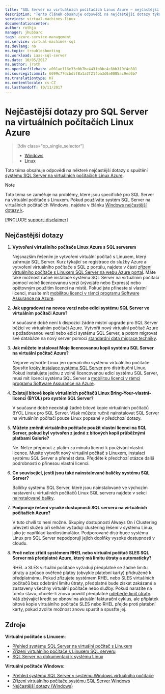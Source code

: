 ```yaml
---
title: "SQL Server na virtuálních počítačích Linux Azure – nejčastější dotazy | Microsoft Docs"
description: "Tento článek obsahuje odpovědi na nejčastější dotazy týkající se systémem SQL Server na virtuálních počítačích Azure Linux."
services: virtual-machines-linux
documentationcenter: 
author: rothja
manager: jhubbard
tags: azure-service-management
ms.service: virtual-machines-sql
ms.devlang: na
ms.topic: troubleshooting
ms.workload: iaas-sql-server
ms.date: 10/05/2017
ms.author: jroth
ms.openlocfilehash: a001ae116e33e0b7be4431b0bc4c8bb319f4e801
ms.sourcegitcommit: 6699c77dcbd5f8a1a2f21fba3d0a0005ac9ed6b7
ms.translationtype: MT
ms.contentlocale: cs-CZ
ms.lasthandoff: 10/11/2017
---
```

# <a name="frequently-asked-questions-for-sql-server-on-linux-azure-virtual-machines"></a>Nejčastější dotazy pro SQL Server na virtuálních počítačích Linux Azure

> [!div class="op_single_selector"]
> * [Windows](../../windows/sql/virtual-machines-windows-sql-server-iaas-faq.md)
> * [Linux](sql-server-linux-faq.md)

Toto téma obsahuje odpovědi na některé nejčastější dotazy o spuštění [systému SQL Server na virtuálních počítačích Linux Azure](sql-server-linux-virtual-machines-overview.md).

> [!NOTE]
> Toto téma se zaměřuje na problémy, které jsou specifické pro SQL Server na virtuální počítače s Linuxem. Pokud používáte systém SQL Server na virtuálních počítačích Windows, najdete v článku [Windows nejčastější dotazy k](../../windows/sql/virtual-machines-windows-sql-server-iaas-faq.md).

[!INCLUDE [support-disclaimer](../../../../includes/support-disclaimer.md)]

## <a name="frequently-asked-questions"></a>Nejčastější dotazy

1. **Vytvoření virtuálního počítače Linux Azure s SQL serverem**

   Nejsnazším řešením je vytvoření virtuální počítač s Linuxem, který zahrnuje SQL Server. Kurz týkající se registrace do služby Azure a vytvoření virtuálního počítače s SQL z portálu, najdete v části [zřízení virtuálního počítače s Linuxem SQL Server na webu Azure portal](provision-sql-server-linux-virtual-machine.md). Máte také možnost ručně instalace systému SQL Server na virtuálním počítači pomocí volně licencovanou verzi (vývojáře nebo Express) nebo opětovným použitím licenci na místě. Pokud jste přineste si vlastní licenci, musíte mít [mobilitou licencí v rámci programu Software Assurance na Azure](https://azure.microsoft.com/pricing/license-mobility).

1. **Jak upgradovat na novou verzi nebo edici systému SQL Server ve virtuálním počítači Azure?**

   V současné době není k dispozici žádné místní upgrade pro SQL Server běžící ve virtuálním počítači Azure. Vytvořit nový virtuální počítač Azure s požadovanou verzi nebo edici systému SQL Server, a potom migrovat své databáze na nový server pomocí [standardní data migrace techniky](https://docs.microsoft.com/sql/linux/sql-server-linux-migrate-overview).

1. **Jak můžete instalovat Moje licencovanou kopii systému SQL Server na virtuální počítač Azure?**

   Nejprve vytvořte Linux jen operačního systému virtuálního počítače. Spusťte [kroky instalace systému SQL Server](https://docs.microsoft.com/sql/linux/sql-server-linux-setup#platforms) pro distribuční Linux. Pokud instalujete jednu z volně licencovanou edicí systému SQL Server, musí mít licenci systému SQL Server a [mobilitou licencí v rámci programu Software Assurance na Azure](https://azure.microsoft.com/pricing/license-mobility/).

1. **Existují bitové kopie virtuálních počítačů Linux Bring-Your-vlastní-licenci (BYOL) pro systém SQL Server?**

   V současné době neexistují žádné bitové kopie virtuálních počítačů BYOL Linux pro SQL Server. Však můžete ručně nainstalovat SQL Server na virtuálním počítači pouze Linux popsané v předchozí dotazy.

1. **Můžete změnit virtuálního počítače použít vlastní licenci na SQL Server, pokud byl vytvořen z jedné z bitových kopií průběžnými platbami Galerie?**

   Ne. Nelze přepnout z platím za minutu licencí k používání vlastní licence. Musíte vytvořit nový virtuální počítač s Linuxem, instalaci systému SQL Server a přenést data. Přejděte k předchozí otázce další podrobnosti o přinesou vlastní licenci.

1. **Co související, jestli jsou také nainstalované balíčky systému SQL Server?**

   Balíčky systému SQL Server, které jsou nainstalované ve výchozím nastavení u virtuálních počítačů Linux SQL serveru najdete v sekci [nainstalované balíky](sql-server-linux-virtual-machines-overview.md#packages).

1. **Podporuje řešení vysoké dostupnosti SQL serveru na virtuálních počítačích Azure?**

   V tuto chvíli to není možné. Skupiny dostupnosti Always On i Clustering převzetí služeb při selhání vyžadují clustering řešení v systému Linux, jako je například kardiostimulátor. Podporované distribuce systému Linux pro SQL Server nepodporují jejich doplňky vysoké dostupnosti v cloudu.

1. **Proč nelze zřídit systémem RHEL nebo virtuální počítač SLES SQL Server má předplatné Azure, který má limitu útraty a automaticky?**

   RHEL a SLES virtuální počítače vyžadují předplatné se žádné limitu útraty a způsob ověřené platby (obvykle platební karty) přidružené k předplatnému. Pokud zřizujete systémem RHEL nebo SLES virtuálních počítačů bez odebrání limitu útraty, předplatné bude získat zakázané a zastaveny všechny virtuální počítače nebo služby. Pokud narazíte na tomto stavu, chcete-li znovu povolit předplatné [odeberte limit útraty](https://account.windowsazure.com/subscriptions). Váš zbývající kredit se obnoví na aktuální fakturační cyklus, ale příplatek bitové kopie virtuálního počítače SLES nebo RHEL přejde proti platební karty, pokud zvolíte možnost znovu spustit a spusťte jej.

## <a name="resources"></a>Zdroje

**Virtuální počítače s Linuxem**:

* [Přehled systému SQL Server na virtuální počítač s Linuxem](sql-server-linux-virtual-machines-overview.md)
* [Zřízení virtuálního počítače s Linuxem SQL serveru](provision-sql-server-linux-virtual-machine.md)
* [SQL Server na dokumentaci k systému Linux](https://docs.microsoft.com/sql/linux/sql-server-linux-overview)

**Virtuální počítače Windows**:

* [Přehled systému SQL Server v systému Windows virtuálního počítače](../../windows/sql/virtual-machines-windows-sql-server-iaas-overview.md)
* [Zřízení virtuálního počítače systému SQL Server Windows](../../windows/sql/virtual-machines-windows-portal-sql-server-provision.md)
* [Nejčastější dotazy (Windows)](../../windows/sql/virtual-machines-windows-sql-server-iaas-faq.md)